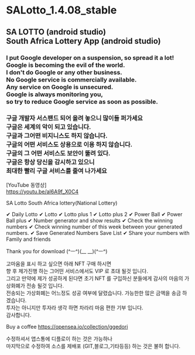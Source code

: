 # SALotto_1.4.08_stable

<h2>
SA LOTTO (android studio)<br>
South Africa Lottery  App (android studio)<br>
</h2>

<h3>
I put Google developer on a suspension, so spread it a lot!<br>
Google is becoming the evil of the world.<br>
I don't do Google or any other business.<br>
No Google service is commercially available.<br>
Any service on Google is unsecured.<br>
Google is always monitoring you, <br> so try to reduce Google service as soon as possible.<br>
</h3>

<h3>
구글 개발자 서스팬드 되어 올려 놓으니 많이들 퍼가세요 <br />
구글은 세계의 악이 되고 있습니다.<br />
구글과 그어떤 비지니스도 하지 않습니다. <br />
구글의 어떤 서비스도 상용으로 이용 하지 않습니다. <br />
구글의 그 어떤 서비스도 보안이 뚤려 있다.<br />
구글은 항상 당신을 감시하고 있으니<br> 최대한 빨리 구글 서비스를 줄여 나가세요<br />
</h3>

[YouTube 동영상]<br />
https://youtu.be/aI6A9f_X0C4


SA Lotto
South Africa lottery(National Lottery)

✔ Daily Lotto
✔ Lotto
✔ Lotto plus 1 
✔ Lotto plus 2
✔ Power Ball
✔ Power Ball plus
✔ Number generator and show results
✔ Check the winning numbers
✔ Check winning number of this week between your generated numbers.
✔ Save Generated Numbers Save List
✔ Share your numbers with Family and friends

Thank you for download
(^ㅡ^)(__ __)(^ㅡ^)




고마움을 표시 하고 싶으면 아래 NFT 구매 하시면 <br>
향 후 제가진행 하는 그어떤 서비스에서도 VIP 로 초대 될것 입니다.<br />
그리고 만약에 제가 성공하게 된다면 초기 NFT 를 구입하신 분들에게 감사의 마음의 가상화폐가 전송 될것 입니다.<br>
전송되는 가상화폐는 어느정도 성공 여부에 달렸습니다. 가능한한 많은 금액을 송금 하겠습니다.<br>
투자는 아니지만 투자라 생각 하면 차라리 마음 편한 기부 입니다.<br>
감사합니다.<BR>

Buy a coffee
https://opensea.io/collection/ggedori

수정하셔서 앱스통에 디플로이 하는 것은 가능하나<br>
마지막으로 수정하여 소스를 제배포 (GIT,블로그,기타등등) 하는 것은 불허 합니다.

